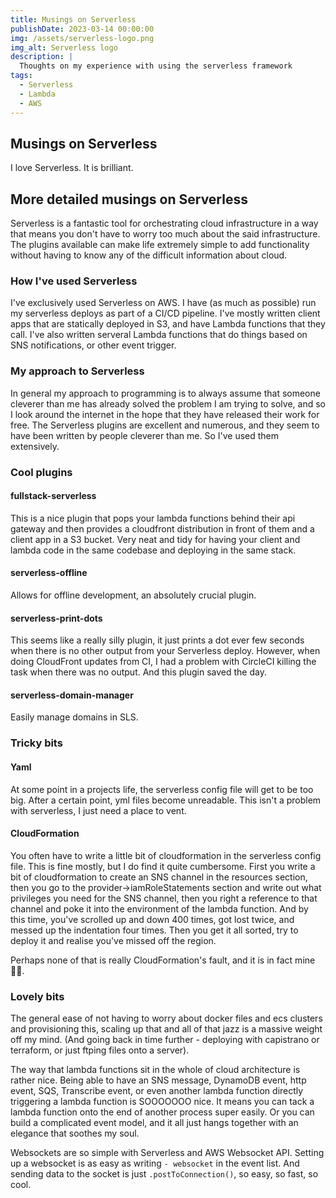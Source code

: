 ```yaml
---
title: Musings on Serverless
publishDate: 2023-03-14 00:00:00
img: /assets/serverless-logo.png
img_alt: Serverless logo
description: |
  Thoughts on my experience with using the serverless framework
tags:
  - Serverless
  - Lambda
  - AWS
---
```


## Musings on Serverless

I love Serverless. It is brilliant.

## More detailed musings on Serverless

Serverless is a fantastic tool for orchestrating cloud infrastructure in a way that means you don't have to worry too much about the said infrastructure. The plugins available can make life extremely simple to add functionality without having to know any of the difficult information about cloud.

### How I've used Serverless

I've exclusively used Serverless on AWS. I have (as much as possible) run my serverless deploys as part of a CI/CD pipeline. I've mostly written client apps that are statically deployed in S3, and have Lambda functions that they call. I've also written serveral Lambda functions that do things based on SNS notifications, or other event trigger.

### My approach to Serverless

In general my approach to programming is to always assume that someone cleverer than me has already solved the problem I am trying to solve, and so I look around the internet in the hope that they have released their work for free. The Serverless plugins are excellent and numerous, and they seem to have been written by people cleverer than me. So I've used them extensively.

### Cool plugins

#### fullstack-serverless

This is a nice plugin that pops your lambda functions behind their api gateway and then provides a cloudfront distribution in front of them and a client app in a S3 bucket. Very neat and tidy for having your client and lambda code in the same codebase and deploying in the same stack.

#### serverless-offline

Allows for offline development, an absolutely crucial plugin.

#### serverless-print-dots

This seems like a really silly plugin, it just prints a dot ever few seconds when there is no other output from your Serverless deploy. However, when doing CloudFront updates from CI, I had a problem with CircleCI killing the task when there was no output. And this plugin saved the day.

#### serverless-domain-manager

Easily manage domains in SLS.

### Tricky bits

#### Yaml

At some point in a projects life, the serverless config file will get to be too big. After a certain point, yml files become unreadable. This isn't a problem with serverless, I just need a place to vent.

#### CloudFormation

You often have to write a little bit of cloudformation in the serverless config file. This is fine mostly, but I do find it quite cumbersome. First you write a bit of cloudformation to create an SNS channel in the resources section, then you go to the provider->iamRoleStatements section and write out what privileges you need for the SNS channel, then you right a reference to that channel and poke it into the environment of the lambda function. And by this time, you've scrolled up and down 400 times, got lost twice, and messed up the indentation four times. Then you get it all sorted, try to deploy it and realise you've missed off the region.

Perhaps none of that is really CloudFormation's fault, and it is in fact mine 🤷‍♂️.

### Lovely bits

The general ease of not having to worry about docker files and ecs clusters and provisioning this, scaling up that and all of that jazz is a massive weight off my mind. (And going back in time further - deploying with capistrano or terraform, or just ftping files onto a server).

The way that lambda functions sit in the whole of cloud architecture is rather nice. Being able to have an SNS message, DynamoDB event, http event, SQS, Transcribe event, or even another lambda function directly triggering a lambda function is SOOOOOOO nice. It means you can tack a lambda function onto the end of another process super easily. Or you can build a complicated event model, and it all just hangs together with an elegance that soothes my soul.

Websockets are so simple with Serverless and AWS Websocket API. Setting up a websocket is as easy as writing `- websocket` in the event list. And sending data to the socket is just `.postToConnection()`, so easy, so fast, so cool.
